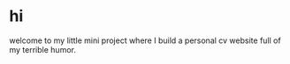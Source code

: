 # hi
welcome to my little mini project where I build a personal cv website full of my terrible humor.
